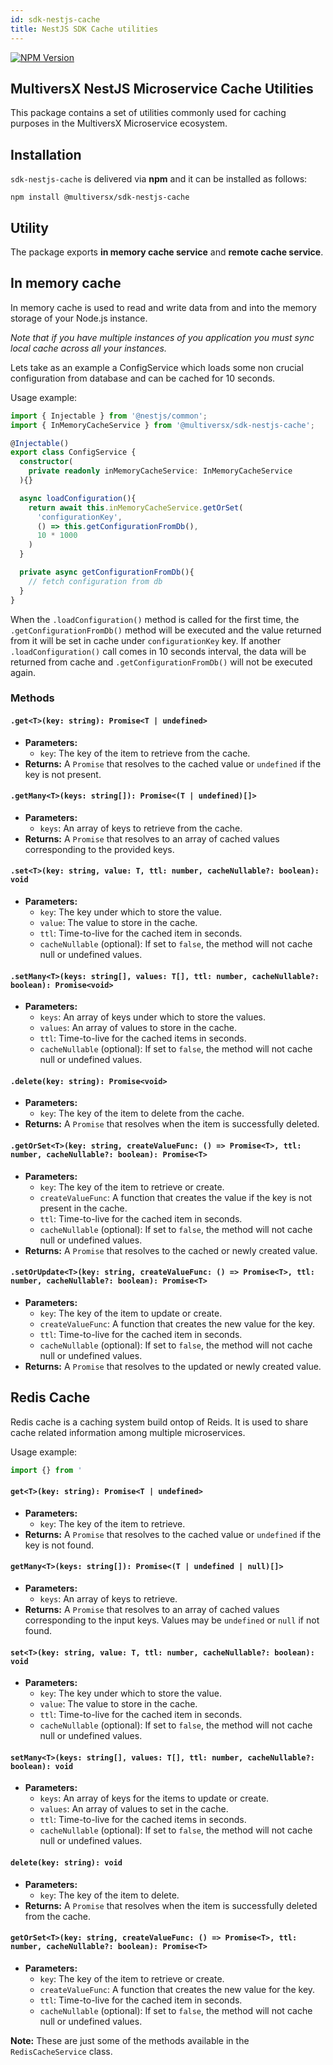 ```yaml
---
id: sdk-nestjs-cache
title: NestJS SDK Cache utilities
---
```


<a href="https://www.npmjs.com/package/@multiversx/sdk-nestjs-monitoring" target="_blank"><img src="https://img.shields.io/npm/v/@multiversx/sdk-nestjs-cache.svg" alt="NPM Version" /></a>

[comment]: # (mx-context-auto)

## MultiversX NestJS Microservice Cache Utilities

This package contains a set of utilities commonly used for caching purposes in the MultiversX Microservice ecosystem. 

[comment]: # (mx-context-auto)

## Installation

`sdk-nestjs-cache` is delivered via **npm** and it can be installed as follows:

```
npm install @multiversx/sdk-nestjs-cache
```

[comment]: # (mx-context-auto)

## Utility
The package exports **in memory cache service** and **remote cache service**.

[comment]: # (mx-context-auto)

## In memory cache
In memory cache is used to read and write data from and into the memory storage of your Node.js instance.

*Note that if you have multiple instances of you application you must sync local cache across all your instances.*

Lets take as an example a ConfigService which loads some non crucial configuration from database and can be cached for 10 seconds. 

Usage example: 
```typescript
import { Injectable } from '@nestjs/common';
import { InMemoryCacheService } from '@multiversx/sdk-nestjs-cache';

@Injectable()
export class ConfigService {
  constructor(
    private readonly inMemoryCacheService: InMemoryCacheService
  ){}

  async loadConfiguration(){
    return await this.inMemoryCacheService.getOrSet(
      'configurationKey',
      () => this.getConfigurationFromDb(),
      10 * 1000 
    )
  }

  private async getConfigurationFromDb(){
    // fetch configuration from db
  }
}
```
When the `.loadConfiguration()` method is called for the first time, the `.getConfigurationFromDb()` method will be executed and the value returned from it will be set in cache under `configurationKey` key. If another `.loadConfiguration()` call comes in 10 seconds interval, the data will be returned from cache and `.getConfigurationFromDb()` will not be executed again.

[comment]: # (mx-context-auto)

### Methods

[comment]: # (mx-context-auto)

#### `.get<T>(key: string): Promise<T | undefined>`

- **Parameters:**
  - `key`: The key of the item to retrieve from the cache.
- **Returns:** A `Promise` that resolves to the cached value or `undefined` if the key is not present.

[comment]: # (mx-context-auto)

#### `.getMany<T>(keys: string[]): Promise<(T | undefined)[]>`

- **Parameters:**
  - `keys`: An array of keys to retrieve from the cache.
- **Returns:** A `Promise` that resolves to an array of cached values corresponding to the provided keys.

[comment]: # (mx-context-auto)

#### `.set<T>(key: string, value: T, ttl: number, cacheNullable?: boolean): void`

- **Parameters:**
  - `key`: The key under which to store the value.
  - `value`: The value to store in the cache.
  - `ttl`: Time-to-live for the cached item in seconds.
  - `cacheNullable` (optional): If set to `false`, the method will not cache null or undefined values.

[comment]: # (mx-context-auto)

#### `.setMany<T>(keys: string[], values: T[], ttl: number, cacheNullable?: boolean): Promise<void>`

- **Parameters:**
  - `keys`: An array of keys under which to store the values.
  - `values`: An array of values to store in the cache.
  - `ttl`: Time-to-live for the cached items in seconds.
  - `cacheNullable` (optional): If set to `false`, the method will not cache null or undefined values.

[comment]: # (mx-context-auto)

#### `.delete(key: string): Promise<void>`

- **Parameters:**
  - `key`: The key of the item to delete from the cache.
- **Returns:** A `Promise` that resolves when the item is successfully deleted.

[comment]: # (mx-context-auto)

#### `.getOrSet<T>(key: string, createValueFunc: () => Promise<T>, ttl: number, cacheNullable?: boolean): Promise<T>`

- **Parameters:**
  - `key`: The key of the item to retrieve or create.
  - `createValueFunc`: A function that creates the value if the key is not present in the cache.
  - `ttl`: Time-to-live for the cached item in seconds.
  - `cacheNullable` (optional): If set to `false`, the method will not cache null or undefined values.
- **Returns:** A `Promise` that resolves to the cached or newly created value.

[comment]: # (mx-context-auto)

#### `.setOrUpdate<T>(key: string, createValueFunc: () => Promise<T>, ttl: number, cacheNullable?: boolean): Promise<T>`

- **Parameters:**
  - `key`: The key of the item to update or create.
  - `createValueFunc`: A function that creates the new value for the key.
  - `ttl`: Time-to-live for the cached item in seconds.
  - `cacheNullable` (optional): If set to `false`, the method will not cache null or undefined values.
- **Returns:** A `Promise` that resolves to the updated or newly created value.

[comment]: # (mx-context-auto)

## Redis Cache
Redis cache is a caching system build ontop of Reids. It is used to share cache related information among multiple microservices.

Usage example:

```typescript
import {} from '
```

[comment]: # (mx-context-auto)

#### `get<T>(key: string): Promise<T | undefined>`

- **Parameters:**
  - `key`: The key of the item to retrieve.
- **Returns:** A `Promise` that resolves to the cached value or `undefined` if the key is not found.

[comment]: # (mx-context-auto)

#### `getMany<T>(keys: string[]): Promise<(T | undefined | null)[]>`

- **Parameters:**
  - `keys`: An array of keys to retrieve.
- **Returns:** A `Promise` that resolves to an array of cached values corresponding to the input keys. Values may be `undefined` or `null` if not found.

[comment]: # (mx-context-auto)

#### `set<T>(key: string, value: T, ttl: number, cacheNullable?: boolean): void`

- **Parameters:**
  - `key`: The key under which to store the value.
  - `value`: The value to store in the cache.
  - `ttl`: Time-to-live for the cached item in seconds.
  - `cacheNullable` (optional): If set to `false`, the method will not cache null or undefined values.

[comment]: # (mx-context-auto)

#### `setMany<T>(keys: string[], values: T[], ttl: number, cacheNullable?: boolean): void`

- **Parameters:**
  - `keys`: An array of keys for the items to update or create.
  - `values`: An array of values to set in the cache.
  - `ttl`: Time-to-live for the cached items in seconds.
  - `cacheNullable` (optional): If set to `false`, the method will not cache null or undefined values.

[comment]: # (mx-context-auto)

#### `delete(key: string): void`

- **Parameters:**
  - `key`: The key of the item to delete.
- **Returns:** A `Promise` that resolves when the item is successfully deleted from the cache.

[comment]: # (mx-context-auto)

#### `getOrSet<T>(key: string, createValueFunc: () => Promise<T>, ttl: number, cacheNullable?: boolean): Promise<T>`

- **Parameters:**
  - `key`: The key of the item to retrieve or create.
  - `createValueFunc`: A function that creates the new value for the key.
  - `ttl`: Time-to-live for the cached item in seconds.
  - `cacheNullable` (optional): If set to `false`, the method will not cache null or undefined values.

**Note:** These are just some of the methods available in the `RedisCacheService` class.


